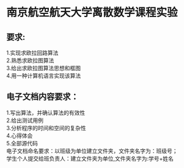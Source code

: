 # 南京航空航天大学离散数学课程实验
## 要求: <br/>

1.实现求欧拉回路算法<br/>
2.熟悉求欧拉图算法<br/>
3.给出求欧拉图算法思想和框图<br/>
4.用一种计算机语言实现该算法<br/>
## 电子文档内容要求：
1.写出算法，并确认算法的有效性<br/> 
2.给出测试用例<br/>
3.分析程序的时间和空间的复杂性<br/>
4.心得体会<br/>
5.全部源代码<br/>
电子文档命名要求：以班级为单位建立文件夹，文件夹名字为：班级号；<br/>
学生个人提交给班负责人：建立文件夹为单位,文件夹名字为:学号+姓名<br/>





